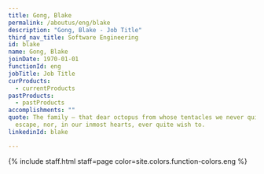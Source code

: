 ```yaml
---
title: Gong, Blake
permalink: /aboutus/eng/blake
description: "Gong, Blake - Job Title"
third_nav_title: Software Engineering
id: blake
name: Gong, Blake
joinDate: 1970-01-01
functionId: eng
jobTitle: Job Title
curProducts:
  - currentProducts
pastProducts:
  - pastProducts
accomplishments: ""
quote: The family – that dear octopus from whose tentacles we never quite
  escape, nor, in our inmost hearts, ever quite wish to.
linkedinId: blake

---
```


{% include staff.html staff=page color=site.colors.function-colors.eng %}
